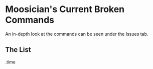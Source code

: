 # Moosician's Current Broken Commands
An in-depth look at the commands can be seen under the Issues tab.

## The List
.time
